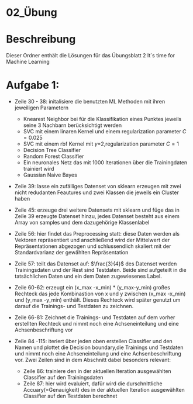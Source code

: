 # 02_Übung

# Beschreibung
Dieser Ordner enthält die Lösungen für das Übungsblatt 2 It`s time for Machine Learning



# Aufgabe 1: 
- Zeile 30 - 38: initalisiere die benutzten  ML Methoden mit ihren jeweiligen Parametern
    - Knearest Neighbor bei für die Klassifikation eines Punktes jeweils seine 3 Nachbarn berücksichtigt werden 
    - SVC mit einem linaren Kernel und einem regularization parameter $C=0.025$
    - SVC mit einem rbf Kernel mit $\gamma$=2,regularization parameter $C=1$
    - Decision Tree Classifier 
    - Random Forest Classifier 
    - Ein neuronales Netz das mit 1000 Iterationen über die Trainingdaten trainiert wird 
    - Gaussian Naive Bayes


- Zeile 39: lasse ein zufälliges Datenset von sklearn erzeugen mit zwei nicht redudanten
  Feautures und zwei Klassen die jeweils ein Cluster haben

- Zeile 45: erzeuge drei weitere Datensets mit sklearn und füge das in Zeile 39 erzeugte Datenset hinzu, jedes Datenset besteht aus einem Array von samples und dem dazugehörige Klassenlabel 

- Zeile 56: hier findet das Preprocessing statt: diese Daten werden als Vektoren repräsentiert und anschließend wird der Mittelwert der Repräsentationen abgezogen und schlussendlich skaliert  mit der Standardvarianz der gewählten Repräsentation 

- Zeile 57: teilt das Datenset auf: $\frac{3}{4}$ des Datenset werden Trainingsdaten und der Rest sind Testdaten. Beide sind aufgeteilt in die tatsächlichen Daten und ein dem Daten zugewiesenes Label.

- Zeile 60-62: erzeugt ein (x_max -x_min) * (y_max-y_min) großes Rechteck das jede Kombinastion von x und y zwischen  (x_max -x_min) und (y_max -y_min) enthält.
Dieses Rechteck wird später genutzt um darauf die Trainings- und Testdaten zu zeichnen.

- Zeile 66-81: Zeichnet die Trainings- und Testdaten auf dem vorher erstellten Rechteck und nimmt noch eine Achseneinteilung und eine Achsenbeschriftung vor

- Zeile 84 -115: iteriert über jeden oben erstellen Classifier und den Namen und
  plottet die Decision boundary,die Trainings und Testdaten und  nimmt noch eine Achseneinteilung und eine Achsenbeschriftung vor. 
  Zwei Zeilen sind in dem Abschnitt dabei besonders relevant:
  - Zeile 86: trainiere den in der aktuellen Iteration ausgewählten Classifier auf den Trainingsdaten
  - Zeile 87: hier wird evaluiert, dafür wird die durschnittliche Accuary(=Genauigkeit) des in der aktuellen Iteration ausgewählten Classifier auf den Testdaten berechnet